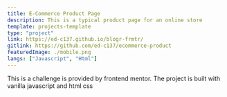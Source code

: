 ```yaml
---
title: E-Commerce Product Page
description: This is a typical product page for an online store
template: projects-template
type: "project"
link: https://ed-c137.github.io/blogr-frmtr/
gitlink: https://github.com/ed-c137/ecommerce-product
featuredImage: ./mobile.png
langs: ["Javascript", "Html"]
---
```


This is a challenge is provided by frontend mentor. The project is built with vanilla javascript and html css
